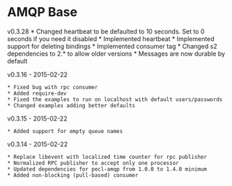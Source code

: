 # AMQP Base
v0.3.28
    * Changed heartbeat to be defaulted to 10 seconds. Set to 0 seconds if you need it disabled
    * Implemented heartbeat
    * Implemented support for deleting bindings
    * Implemented consumer tag
    * Changed s2 dependencies to 2.\* to allow older versions 
    * Messages are now durable by default

v0.3.16 - 2015-02-22

    * Fixed bug with rpc consumer
    * Added require-dev
    * Fixed the examples to run on localhost with default users/passwords
    * Changed examples adding better defaults

v0.3.15 - 2015-02-22

    * Added support for empty queue names

v0.3.14 - 2015-02-22
    
    * Replace libevent with localized time counter for rpc publisher
    * Normalized RPC publisher to accept only one processor
    * Updated dependencies for pecl-amqp from 1.0.0 to 1.4.0 minimum
    * Added non-blocking (pull-based) consumer

